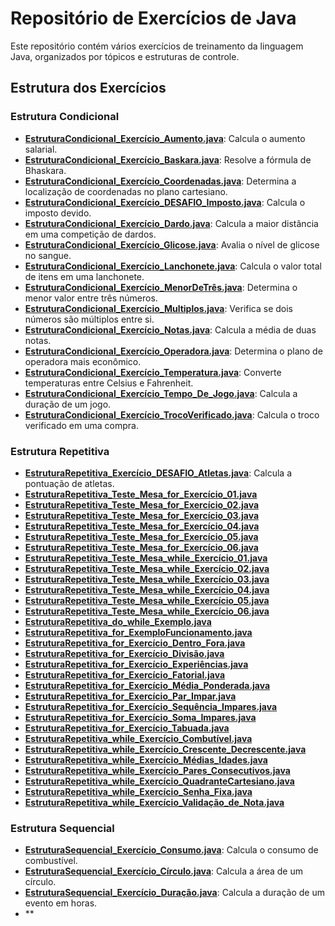 # Repositório de Exercícios de Java

Este repositório contém vários exercícios de treinamento da linguagem Java, organizados por tópicos e estruturas de controle.

## Estrutura dos Exercícios

### Estrutura Condicional
- **[EstruturaCondicional_Exercício_Aumento.java](./EstruturaCondicional_Exercício_Aumento.java)**: Calcula o aumento salarial.
- **[EstruturaCondicional_Exercício_Baskara.java](./EstruturaCondicional_Exercício_Baskara.java)**: Resolve a fórmula de Bhaskara.
- **[EstruturaCondicional_Exercício_Coordenadas.java](./EstruturaCondicional_Exercício_Coordenadas.java)**: Determina a localização de coordenadas no plano cartesiano.
- **[EstruturaCondicional_Exercício_DESAFIO_Imposto.java](./EstruturaCondicional_Exercício_DESAFIO_Imposto.java)**: Calcula o imposto devido.
- **[EstruturaCondicional_Exercício_Dardo.java](./EstruturaCondicional_Exercício_Dardo.java)**: Calcula a maior distância em uma competição de dardos.
- **[EstruturaCondicional_Exercício_Glicose.java](./EstruturaCondicional_Exercício_Glicose.java)**: Avalia o nível de glicose no sangue.
- **[EstruturaCondicional_Exercício_Lanchonete.java](./EstruturaCondicional_Exercício_Lanchonete.java)**: Calcula o valor total de itens em uma lanchonete.
- **[EstruturaCondicional_Exercício_MenorDeTrês.java](./EstruturaCondicional_Exercício_MenorDeTrês.java)**: Determina o menor valor entre três números.
- **[EstruturaCondicional_Exercício_Multiplos.java](./EstruturaCondicional_Exercício_Multiplos.java)**: Verifica se dois números são múltiplos entre si.
- **[EstruturaCondicional_Exercício_Notas.java](./EstruturaCondicional_Exercício_Notas.java)**: Calcula a média de duas notas.
- **[EstruturaCondicional_Exercício_Operadora.java](./EstruturaCondicional_Exercício_Operadora.java)**: Determina o plano de operadora mais econômico.
- **[EstruturaCondicional_Exercício_Temperatura.java](./EstruturaCondicional_Exercício_Temperatura.java)**: Converte temperaturas entre Celsius e Fahrenheit.
- **[EstruturaCondicional_Exercício_Tempo_De_Jogo.java](./EstruturaCondicional_Exercício_Tempo_De_Jogo.java)**: Calcula a duração de um jogo.
- **[EstruturaCondicional_Exercício_TrocoVerificado.java](./EstruturaCondicional_Exercício_TrocoVerificado.java)**: Calcula o troco verificado em uma compra.

### Estrutura Repetitiva
- **[EstruturaRepetitiva_Exercício_DESAFIO_Atletas.java](./EstruturaRepetitiva_Exercício_DESAFIO_Atletas.java)**: Calcula a pontuação de atletas.
- **[EstruturaRepetitiva_Teste_Mesa_for_Exercício_01.java](./EstruturaRepetitiva_Teste_Mesa_for_Exercício_01.java)**
- **[EstruturaRepetitiva_Teste_Mesa_for_Exercício_02.java](./EstruturaRepetitiva_Teste_Mesa_for_Exercício_02.java)**
- **[EstruturaRepetitiva_Teste_Mesa_for_Exercício_03.java](./EstruturaRepetitiva_Teste_Mesa_for_Exercício_03.java)**
- **[EstruturaRepetitiva_Teste_Mesa_for_Exercício_04.java](./EstruturaRepetitiva_Teste_Mesa_for_Exercício_04.java)**
- **[EstruturaRepetitiva_Teste_Mesa_for_Exercício_05.java](./EstruturaRepetitiva_Teste_Mesa_for_Exercício_05.java)**
- **[EstruturaRepetitiva_Teste_Mesa_for_Exercício_06.java](./EstruturaRepetitiva_Teste_Mesa_for_Exercício_06.java)**
- **[EstruturaRepetitiva_Teste_Mesa_while_Exercício_01.java](./EstruturaRepetitiva_Teste_Mesa_while_Exercício_01.java)**
- **[EstruturaRepetitiva_Teste_Mesa_while_Exercício_02.java](./EstruturaRepetitiva_Teste_Mesa_while_Exercício_02.java)**
- **[EstruturaRepetitiva_Teste_Mesa_while_Exercício_03.java](./EstruturaRepetitiva_Teste_Mesa_while_Exercício_03.java)**
- **[EstruturaRepetitiva_Teste_Mesa_while_Exercício_04.java](./EstruturaRepetitiva_Teste_Mesa_while_Exercício_04.java)**
- **[EstruturaRepetitiva_Teste_Mesa_while_Exercício_05.java](./EstruturaRepetitiva_Teste_Mesa_while_Exercício_05.java)**
- **[EstruturaRepetitiva_Teste_Mesa_while_Exercício_06.java](./EstruturaRepetitiva_Teste_Mesa_while_Exercício_06.java)**
- **[EstruturaRepetitiva_do_while_Exemplo.java](./EstruturaRepetitiva_do_while_Exemplo.java)**
- **[EstruturaRepetitiva_for_ExemploFuncionamento.java](./EstruturaRepetitiva_for_ExemploFuncionamento.java)**
- **[EstruturaRepetitiva_for_Exercício_Dentro_Fora.java](./EstruturaRepetitiva_for_Exercício_Dentro_Fora.java)**
- **[EstruturaRepetitiva_for_Exercício_Divisão.java](./EstruturaRepetitiva_for_Exercício_Divisão.java)**
- **[EstruturaRepetitiva_for_Exercício_Experiências.java](./EstruturaRepetitiva_for_Exercício_Experiências.java)**
- **[EstruturaRepetitiva_for_Exercício_Fatorial.java](./EstruturaRepetitiva_for_Exercício_Fatorial.java)**
- **[EstruturaRepetitiva_for_Exercício_Média_Ponderada.java](./EstruturaRepetitiva_for_Exercício_Média_Ponderada.java)**
- **[EstruturaRepetitiva_for_Exercício_Par_Impar.java](./EstruturaRepetitiva_for_Exercício_Par_Impar.java)**
- **[EstruturaRepetitiva_for_Exercício_Sequência_Impares.java](./EstruturaRepetitiva_for_Exercício_Sequência_Impares.java)**
- **[EstruturaRepetitiva_for_Exercício_Soma_Impares.java](./EstruturaRepetitiva_for_Exercício_Soma_Impares.java)**
- **[EstruturaRepetitiva_for_Exercício_Tabuada.java](./EstruturaRepetitiva_for_Exercício_Tabuada.java)**
- **[EstruturaRepetitiva_while_Exercício_Combutível.java](./EstruturaRepetitiva_while_Exercício_Combutível.java)**
- **[EstruturaRepetitiva_while_Exercício_Crescente_Decrescente.java](./EstruturaRepetitiva_while_Exercício_Crescente_Decrescente.java)**
- **[EstruturaRepetitiva_while_Exercício_Médias_Idades.java](./EstruturaRepetitiva_while_Exercício_Médias_Idades.java)**
- **[EstruturaRepetitiva_while_Exercício_Pares_Consecutivos.java](./EstruturaRepetitiva_while_Exercício_Pares_Consecutivos.java)**
- **[EstruturaRepetitiva_while_Exercício_QuadranteCartesiano.java](./EstruturaRepetitiva_while_Exercício_QuadranteCartesiano.java)**
- **[EstruturaRepetitiva_while_Exercício_Senha_Fixa.java](./EstruturaRepetitiva_while_Exercício_Senha_Fixa.java)**
- **[EstruturaRepetitiva_while_Exercício_Validação_de_Nota.java](./EstruturaRepetitiva_while_Exercício_Validação_de_Nota.java)**

### Estrutura Sequencial
- **[EstruturaSequencial_Exercício_Consumo.java](./EstruturaSequencial_Exercício_Consumo.java)**: Calcula o consumo de combustível.
- **[EstruturaSequencial_Exercício_Círculo.java](./EstruturaSequencial_Exercício_Círculo.java)**: Calcula a área de um círculo.
- **[EstruturaSequencial_Exercício_Duração.java](./EstruturaSequencial_Exercício_Duração.java)**: Calcula a duração de um evento em horas.
- **
